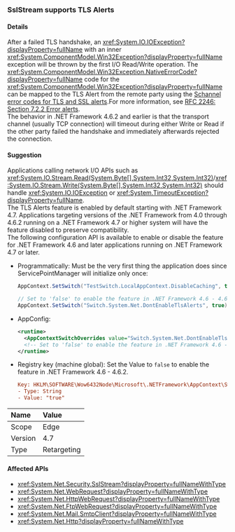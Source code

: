 ### SslStream supports TLS Alerts

#### Details

After a failed TLS handshake, an <xref:System.IO.IOException?displayProperty=fullName> with an inner <xref:System.ComponentModel.Win32Exception?displayProperty=fullName> exception will be thrown by the first I/O Read/Write operation. The <xref:System.ComponentModel.Win32Exception.NativeErrorCode?displayProperty=fullName> code for the <xref:System.ComponentModel.Win32Exception?displayProperty=fullName> can be mapped to the TLS Alert from the remote party using the [Schannel error codes for TLS and SSL alerts](https://docs.microsoft.com/windows/desktop/SecAuthN/schannel-error-codes-for-tls-and-ssl-alerts).For more information, see [RFC 2246: Section 7.2.2 Error alerts](https://tools.ietf.org/html/rfc2246#section-7.2.2). <br/>The behavior in .NET Framework 4.6.2 and earlier is that the transport channel (usually TCP connection) will timeout during either Write or Read if the other party failed the handshake and immediately afterwards rejected the connection.

#### Suggestion

Applications calling network I/O APIs such as <xref:System.IO.Stream.Read(System.Byte[],System.Int32,System.Int32)>/<xref:System.IO.Stream.Write(System.Byte[],System.Int32,System.Int32)> should handle <xref:System.IO.IOException> or <xref:System.TimeoutException?displayProperty=fullName>.<br/>The TLS Alerts feature is enabled by default starting with .NET Framework 4.7. Applications targeting versions of the .NET Framework from 4.0 through 4.6.2 running on a .NET Framework 4.7 or higher system will have the feature disabled to preserve compatibility. <br/>The following configuration API is available to enable or disable the feature for .NET Framework 4.6 and later applications running on .NET Framework 4.7 or later.

- Programmatically:
    Must be the very first thing the application does since ServicePointManager will initialize only once:

    ```csharp
    AppContext.SetSwitch("TestSwitch.LocalAppContext.DisableCaching", true);

    // Set to 'false' to enable the feature in .NET Framework 4.6 - 4.6.2.
    AppContext.SetSwitch("Switch.System.Net.DontEnableTlsAlerts", true);
    ```

- AppConfig:

    ```xml
    <runtime>
      <AppContextSwitchOverrides value="Switch.System.Net.DontEnableTlsAlerts=true"/>
      <!-- Set to 'false' to enable the feature in .NET Framework 4.6 - 4.6.2. -->
    </runtime>
    ```

- Registry key (machine global):
    Set the Value to `false` to enable the feature in .NET Framework 4.6 - 4.6.2.

    ```ini
    Key: HKLM\SOFTWARE\Wow6432Node\Microsoft\.NETFramework\AppContext\Switch.System.Net.DontEnableTlsAlerts
    - Type: String
    - Value: "true"
    ```

| Name    | Value       |
|:--------|:------------|
| Scope   | Edge        |
| Version | 4.7         |
| Type    | Retargeting |

#### Affected APIs

- <xref:System.Net.Security.SslStream?displayProperty=fullNameWithType>
- <xref:System.Net.WebRequest?displayProperty=fullNameWithType>
- <xref:System.Net.HttpWebRequest?displayProperty=fullNameWithType>
- <xref:System.Net.FtpWebRequest?displayProperty=fullNameWithType>
- <xref:System.Net.Mail.SmtpClient?displayProperty=fullNameWithType>
- <xref:System.Net.Http?displayProperty=fullNameWithType>
